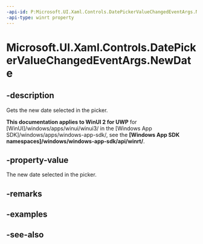 ```yaml
---
-api-id: P:Microsoft.UI.Xaml.Controls.DatePickerValueChangedEventArgs.NewDate
-api-type: winrt property
---
```


<!-- Property syntax
public Windows.Foundation.DateTime NewDate { get; }
-->

# Microsoft.UI.Xaml.Controls.DatePickerValueChangedEventArgs.NewDate

## -description
Gets the new date selected in the picker.

**This documentation applies to WinUI 2 for UWP** for [WinUI]/windows/apps/winui/winui3/ in the [Windows App SDK]/windows/apps/windows-app-sdk/, see the **[Windows App SDK namespaces]/windows/windows-app-sdk/api/winrt/**.

## -property-value
The new date selected in the picker.

## -remarks

## -examples

## -see-also

